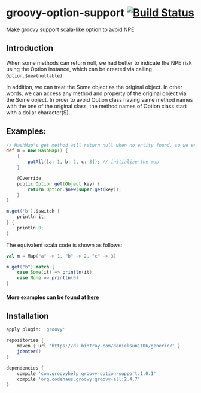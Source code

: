 # groovy-option-support [![Build Status](https://travis-ci.org/danielsun1106/groovy-option-support.svg?branch=master)](https://travis-ci.org/danielsun1106/groovy-option-support)
Make groovy support scala-like option to avoid NPE

## Introduction
When some methods can return null, we had better to indicate the NPE risk using the Option instance, which can be created via calling `Option.$new(nullable)`.

In addition, we can treat the Some object as the original object. In other words, we can access any method and property of the original object via the Some object. In order to avoid Option class having same method names with the one of the original class, the method names of Option class start with a dollar character($).

## Examples:
```groovy
// HashMap's get method will return null when no entity found, so we enhance it by wrapping the result via $new
def m = new HashMap() {
    {
        putAll([a: 1, b: 2, c: 3]); // initialize the map
    }

    @Override
    public Option get(Object key) {
        return Option.$new(super.get(key));
    }
}

m.get('b').$switch {
    println it;
} {
    println 0;
}

```

The equivalent scala code is shown as follows:
```scala
val m = Map("a" -> 1, "b" -> 2, "c" -> 3)

m.get("b") match {
    case Some(it) => println(it)
    case None => println(0)
}
```

#### More examples can be found at [here](https://github.com/danielsun1106/groovy-option-support/blob/master/src/test/groovy/groovy/lang/OptionTest.groovy)

## Installation
```groovy
apply plugin: 'groovy'

repositories {
    maven { url 'https://dl.bintray.com/danielsun1106/generic/' }
    jcenter()
}

dependencies {
    compile 'com.groovyhelp:groovy-option-support:1.0.1'
    compile 'org.codehaus.groovy:groovy-all:2.4.7'
}

```
